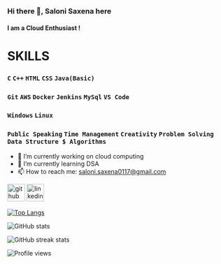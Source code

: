 ### Hi there 👋, Saloni Saxena here
#### I am a Cloud Enthusiast !

# SKILLS

### `C` `C++` `HTML` `CSS` `Java(Basic)`
### `Git` `AWS` `Docker` `Jenkins` `MySql` `VS Code`
### `Windows` `Linux`
### `Public Speaking` `Time Management` `Creativity` `Problem Solving` `Data Structure $ Algorithms`


- 🔭 I’m currently working on cloud computing 
- 🌱 I’m currently learning DSA
- 📫 How to reach me: saloni.saxena0117@gmail.com 


[<img src='https://cdn.jsdelivr.net/npm/simple-icons@3.0.1/icons/github.svg' alt='github' height='40'>](https://github.com/SaloniSaxena01)  [<img src='https://cdn.jsdelivr.net/npm/simple-icons@3.0.1/icons/linkedin.svg' alt='linkedin' height='40'>](https://www.linkedin.com/in/saloni-saxena-964105171/)  

[![Top Langs](https://github-readme-stats.vercel.app/api/top-langs/?username=SaloniSaxena01)](https://github.com/anuraghazra/github-readme-stats)

![GitHub stats](https://github-readme-stats.vercel.app/api?username=SaloniSaxena01&show_icons=true)  

![GitHub streak stats](https://github-readme-streak-stats.herokuapp.com/?user=SaloniSaxena01)  

![Profile views](https://gpvc.arturio.dev/SaloniSaxena01)  
